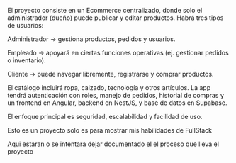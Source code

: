 El proyecto consiste en un Ecommerce centralizado, donde solo el administrador (dueño) puede publicar y editar productos. Habrá tres tipos de usuarios:

Administrador → gestiona productos, pedidos y usuarios.

Empleado → apoyará en ciertas funciones operativas (ej. gestionar pedidos o inventario).

Cliente → puede navegar libremente, registrarse y comprar productos.

El catálogo incluirá ropa, calzado, tecnología y otros artículos.
La app tendrá autenticación con roles, manejo de pedidos, historial de compras y un frontend en Angular, backend en NestJS, y base de datos en Supabase.

El enfoque principal es seguridad, escalabilidad y facilidad de uso.

Esto es un proyecto solo es para mostrar mis habilidades de FullStack


Aqui estaran o se intentara dejar documentado el el proceso que lleva el proyecto
